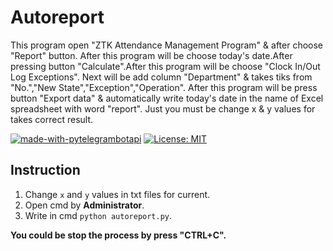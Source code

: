 # Autoreport 
This program open "ZTK Attendance Management Program" & after choose "Report" button.
After this program will be choose today's date.After pressing button "Calculate".After this program will be choose "Clock In/Out Log Exceptions".
Next will be add column "Department" & takes tiks from "No.","New State","Exception","Operation".
After this program will be press button "Export data" & automatically write today's date in the name of Excel spreadsheet with word "report". 
Just you must be change x & y values for takes correct result.


[![made-with-pytelegrambotapi ](https://img.shields.io/badge/Made%20with-pyAutoGUI-1f425f.svg)](https://pyautogui.readthedocs.io/en/latest/#)
[![License: MIT](https://img.shields.io/badge/License-MIT-yellow.svg)](https://opensource.org/licenses/MIT)

## Instruction

1. Change `x` and `y` values in txt files for current.
2. Open cmd by **Administrator**.
3. Write in cmd `python autoreport.py`.

**You could be stop the process by press "CTRL+C".**
